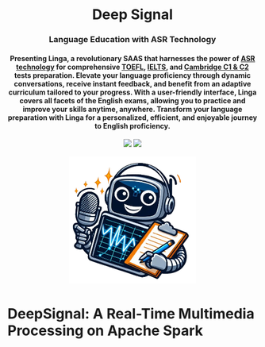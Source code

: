 <div align="center">
<h1 align="center"> Deep Signal </h1> 
<h3>Language Education with ASR Technology</br></h3>
<h4 align="center">
Presenting Linga, a revolutionary SAAS that harnesses the power of <a href="https://en.wikipedia.org/wiki/Speech_recognition">ASR technology</a> for comprehensive <a href="https://en.wikipedia.org/wiki/Test_of_English_as_a_Foreign_Language">TOEFL</a>, <a href="https://ielts.org/">IELTS</a>, and <a href="https://www.cambridgeenglish.org/exams-and-tests/advanced/">Cambridge C1 & C2</a> tests preparation. Elevate your language proficiency through dynamic conversations, receive instant feedback, and benefit from an adaptive curriculum tailored to your progress. With a user-friendly interface, Linga covers all facets of the English exams, allowing you to practice and improve your skills anytime, anywhere. Transform your language preparation with Linga for a personalized, efficient, and enjoyable journey to English proficiency.
</h4>
<img src="https://img.shields.io/badge/Progress-1%25-red"> <img src="https://img.shields.io/badge/Feedback-Welcome-green">
</br>
</br>
<kbd>
<img src="./deep-signal-removebg-preview.png" width="256px"> 
</kbd>
</div>


# DeepSignal: A Real-Time Multimedia Processing on Apache Spark 
